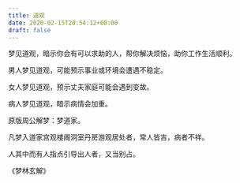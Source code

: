 ```yaml
---
title: 道观
date: 2020-02-15T20:54:12+08:00
draft: false
---
```


梦见道观，暗示你会有可以求助的人，帮你解决烦恼，助你工作生活顺利。

男人梦见道观，可能预示事业或环境会遭遇不稳定。

女人梦见道观，预示丈夫家庭可能会遇到变故。

病人梦见道观，暗示病情会加重。

原版周公解梦：梦道家。

凡梦入道家宫观楼阁洞室丹房游观居处者，常人皆吉，病者不祥。

人其中而有人指点引导出人者，又当别占。

《梦林玄解》
